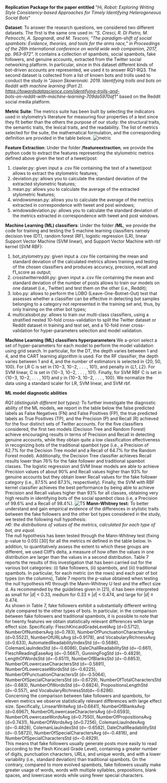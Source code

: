 **Replication Package for the paper entitled**  "*Hi, Robot: Exploring Writing Style Consistency-based Approaches for Timely  Identifying Heterogeneous Social Bots*"

**Dataset**:
To answer the research questions, we considered two different datasets. The first is the same one used in:
*"S. Cresci, R. Di Pietro, M. Petrocchi, A. Spognardi, and M. Tesconi,
“The paradigm-shift of social spambots: Evidence, theories, and tools
for the arms race,” in Proceedings of the 26th international conference
on world wide web companion, 2017, pp. 963–972".*
It contains a collection of spambots, social spambots, fake followers, and genuine accounts, extracted from the Twitter social networking platform. In particular, since in this dataset different kinds of bot-driven accounts are represented, we used it to answer RQ1-RQ3.
The second dataset is collected from a list of known bots and trolls used to conduct the study in "J*ason Skowronski. 2019.  Identifying trolls and bots on Reddit with machine learning (Part 2). https://towardsdatascience.com/identifying-trolls-and-  
bots-on-reddit-with-machine-learning-709da5970af1"* based on the  Reddit social media platform.

**Metric Suite**:
The metrics suite has been built by selecting the indicators
used in stylometry’s literature for measuring four properties
of a text since they fit better than the others the purpose of
our study: the structural traits, the semantic traits, the lexical
traits, and the readability. The list of metrics selected for the suite,
the mathematical formulation, and the corresponding definition
are provided in the table belove.
![metric
](https://user-images.githubusercontent.com/129288915/228536584-48f1ede2-05cb-418c-8781-c6e0cb701f08.png)

**Feature Extraction**:
Under the folder **/featureextraction**, we provide the python code to extract the features representing the stylometric metrics defined above given the text of a tweet/post:

 1. clawler.py: given input a .csv file containing the text of a tweet/post allows to extract the stylometric features;
 2. deviation.py: allows you to calculate the standard deviation of the extracted stylometric features;
 3. mean.py: allows you to calculate the average of the extracted stylometric features;
 4. windowsmean.py: allows you to calculate the average of the metrics extracted in correspondence with tweet and post windows;
 5. windowsdeviation.py: allows you to calculate  the standard deviation of the metrics extracted in correspondence with tweet and post windows.

**Machine Learning (ML) classifiers**:
Under the folder **/ML**, we provide the code for training and testing the 5 machine learning classifiers namely decision tree (DT), random forest (RF), logistic regression (LR), linear Support Vector Machine (SVM linear), and Support Vector Machine with rbf kernel (SVM RBF):
1. bot_stylometry.py: given input a .csv file containing the mean and standard deviation of the calculated metrics allows training and testing of the chosen classifiers and produces accuracy, precision, recall and f1_score as output;
2. crosstwitterreddit.py: given input a .csv file containing the mean and standard deviation of the number of posts allows to train our models on one dataset (i.e., Twitter) and test them on the other (i.e., Reddit);
3. lobo.py: allows to perform the LOBO (Leave-One-Botnet-Out) test that assesses whether a classifier can be effective in detecting bot samples belonging to a category not represented in the training set and, thus, by only training on the other bot types;
4. multicalssbot.py: allows to train our multi-class classifiers, using a stratified nested 10-fold cross-validation to split the Twitter dataset or Reddit dataset in training and test set, and a 10-fold inner cross-validation for hyper-parameters selection and model validation.

**Machine Learning (ML) classifiers hyperparameters**
We a-priori select a set of hyper-parameters for each model to perform the model validation   using grid search. In particular, for the DT, the depth varies between 1 and 4, and the CART learning algorithm is used. For the   RF classifier, the depth varies between 1 and 4, and the number of estimators is selected in  {20,  50,  100}. For LR C is set in  {10−3,  10−2, . . . ,  101}, and penalty in  {𝐿1, 𝐿2}. For SVM linear, C is set  in  {10−3,  10−2, . . . ,  101}. Finally, for SVM RBF C is set in  {10−3,  10−2, . . . ,  101}  and  𝛾  in  {10−3,  10−2, . . . ,  100}. We normalize the data using a standard scaler for LR, SVM linear, and SVM rbf.

**ML model diagnostic abilities**

*RQ1 (distinguish different bot types):*
To further investigate the diagnostic ability of the ML models, we report in the table below the false predicted labels as False Negatives (FN) and False Positives (FP), the true predicted labels as True Positives (TP), and the Precision (P) and Recall (R) achieved for the four distinct sets of Twitter accounts. For the five classifiers considered,  the first two models (Decision Tree and Random Forest) achieve encouraging results in terms of Precision and Recall in detecting genuine accounts, while they obtain quite a low classification effectiveness in recognizing bots of the traditional spambot type (i.e., a Precision of 62.7% for the Decision Tree model and a Recall of 64.7% for the Random Forest model). Additionally, the Decision Tree classifier achieves Recall results lower than 76% for the fake follower and traditional spambot classes. The logistic regression and SVM linear models are able to achieve Precision values of about 90% and Recall values higher than 93% for genuine accounts but they obtain lower Recall values for the fake follower category (i.e., 87.5% and 87.3%, respectively). Finally, the SVM with RBF kernel classifier achieves the best performance by being able to achieve Precision and Recall values higher than 93% for all classes, obtaining very high results in identifying bots of the social spambot class (i.e, a Precision of 99.6% and a Recall of 98.4%).
![T5](https://github.com/user-attachments/assets/584c64bb-6469-44ae-a085-b312f01e0893)
**Mann-Whitney test:**
To better understand and gain empirical evidence of the differences in stylistic traits between the fake followers and the other bot types considered in the study, we tested the following null hypothesis:  
*𝐻0: the distributions of values of the metrics, calculated for each type of bot, are equal.*  
The null hypothesis has been tested through the Mann-Whitney test (fixing p-value to 0.05) [30] for all the metrics  𝑚𝑖  defined in the table below. In addition, to quantitatively assess the extent to which these groups are different, we used Cliff’s delta, a measure of  how often the values in one distribution are larger than the values in a second distribution. Table 7 reports the results of this investigation that has been carried out for the various bot categories: (i) fake followers, (ii) spambots, and (iii) traditional spambots. In particular, for each metric (on the rows) and each pair of bot types (on the columns), Table 7 reports the  p-value  obtained when testing the null hypothesis  𝐻0  through the Mann–Whitney U test and the effect size d. As recommended by the guidelines given in [21],  d  has been interpreted as  small  for  |𝑑|  <  0.33,  medium  for  0.33  ≤ |𝑑|  <  0.474,  and  large  for |𝑑| ≥  0.474.  
As shown in Table 7, fake followers exhibit a substantially different writing style compared to the other types of bots. In particular, in the comparison between fake followers and traditional spambots, it is possible to note that for twenty features we obtain statistically relevant differences with  large  effect size. Specifically:  FleschKincaidGradeLevelAvg (d=0.5712),  NumberOfNumbersAvg (d=0.783), NumberOfPunctuationCharactersAvg (d=0.5522),  NumberOfURLsAvg (d=0.9178), and  VocabularyRichnessAvg (d=0.633),  AutomatedReadabilityIndexStd (d=-0.5686), ColemanLiauIndexStd (d=-0.6086), DaleChallReadabilityStd (d=-0.661),  FleschReadingEaseAvg (d=-0.5667), GunningFogStd (d=-0.4829), LengthOfWordsStd (d=-0.6511), NumberOfBlanksStd (d=-0.6853), NumberOfLowercaseCharactersStd (d=-0.5891),  
NumberOfLowercaseWordsStd (d=-0.6225), NumberOfPunctuationCharactersSt (d=-0.5064), NumberOfSpecialCharactersStd (d=-0.6729), NumberOfTotalCharactersStd (d=-0.683), NumberOfWordsStd (d=-0.6824),  PropositionsLengthStd (d=-0.557), and VocabularyRichnessStd(d=-0.6286).  
Concerning the comparison between fake followers and spambots, for eleven metrics we observe statistically relevant differences with  large  effect size. Specifically,  LinsearWriteAvg (d=0.6841),  NumberOfBlanksAvg (d=0.6967), NumberOfLowercaseCharactersAvg (d=0.6593), NumberOfLowercaseWordsAvg (d=0.7550), NumberOfPropositionsAvg (d=0.7431), NumberOfWordsAvg (d=0.7256), ColemanLiauIndexAvg (d=-0.4828),  ColemanLiauIndexStd (d=-0.6582), DaleChallReadabilityStd (d=-0.5872)), NumberOfSpecialCharactersAvg (d=-0.4816), and NumberOfSpecialCharactersStd (d=-0.4929).  
This means that fake followers usually generate posts more easily to read (according to the Flesh Kincaid Grade Level), containing a greater number of digits, punctuation characters, URLs, and unique words, and with a lower variability (i.e., standard deviation) than traditional spambots. On the contrary, compared to more evolved spambots, fake followers usually make greater usage of words, words with multiple syllables, prepositions, blank spaces, and lowercase words while using fewer special characters.



